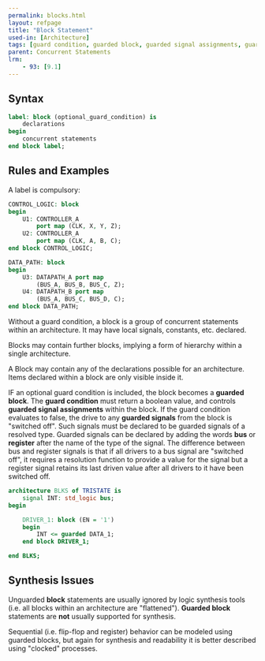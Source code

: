 ```yaml
---
permalink: blocks.html
layout: refpage
title: "Block Statement"
used-in: [Architecture]
tags: [guard condition, guarded block, guarded signal assignments, guarded signals, bus, register, unguarded block, block]
parent: Concurrent Statements
lrm:
    - 93: [9.1]
---
```



## Syntax

```vhdl
label: block (optional_guard_condition) is
    declarations
begin
    concurrent statements
end block label;
```

## Rules and Examples

A label is compulsory:
```vhdl
CONTROL_LOGIC: block
begin
    U1: CONTROLLER_A
        port map (CLK, X, Y, Z);
    U2: CONTROLLER_A
        port map (CLK, A, B, C);
end block CONTROL_LOGIC;

DATA_PATH: block
begin
    U3: DATAPATH_A port map
        (BUS_A, BUS_B, BUS_C, Z);
    U4: DATAPATH_B port map
        (BUS_A, BUS_C, BUS_D, C);
end block DATA_PATH;
```

Without a guard condition, a block is a group of concurrent statements within an architecture. It may have local signals, constants, etc. declared.

Blocks may contain further blocks, implying a form of hierarchy within a single architecture.

A Block may contain any of the declarations possible for an architecture. Items declared within a block are only visible inside it.

IF an optional guard condition is included, the block becomes a __guarded block__. The __guard condition__ must return a boolean value, and controls __guarded signal assignments__ within the block. If the guard condition evaluates to false, the drive to any __guarded signals__ from the block is "switched off". Such signals must be declared to be guarded signals of a resolved type. Guarded signals can be declared by adding the words __bus__ or __register__ after the name of the type of the signal. The difference between bus and register signals is that if all drivers to a bus signal are "switched off", it requires a resolution function to provide a value for the signal but a register signal retains its last driven value after all drivers to it have been switched off.
```vhdl
architecture BLKS of TRISTATE is
    signal INT: std_logic bus;
begin

    DRIVER_1: block (EN = '1')
    begin
        INT <= guarded DATA_1;
    end block DRIVER_1;

end BLKS;
```
## Synthesis Issues

Unguarded __block__ statements are usually ignored by logic synthesis tools (i.e. all blocks within an architecture are "flattened").
__Guarded block__ statements are __not__ usually supported for synthesis.

Sequential (i.e. flip-flop and register) behavior can be modeled using guarded blocks, but again for synthesis and readability it is better described using "clocked" processes.
